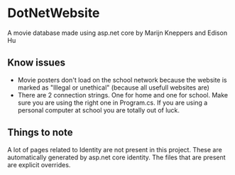 # DotNetWebsite

A movie database made using asp.net core by Marijn Kneppers and Edison Hu

## Know issues
- Movie posters don't load on the school network because the website is marked as "Illegal or unethical" (because all usefull websites are)
- There are 2 connection strings. One for home and one for school. Make sure you are using the right one in Program.cs. If you are using a personal computer at school you are totally out of luck.

## Things to note
A lot of pages related to Identity are not present in this project. These are automatically generated by asp.net core identity. The files that are present are explicit overrides.